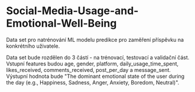 # Social-Media-Usage-and-Emotional-Well-Being
Data set pro natrénování ML modelu predikce pro zaměření příspěvku na konkrétního uživatele.

Data set bude rozdělen do 3 částí - na trénovací, testovací a validační část.
Vstupní features budou age, gender, platform, daily_usage_time_spent, likes_received, comments_received, post_per_day a message_sent.
Výstupní hodnota bude "The dominant emotional state of the user during the day (e.g., Happiness, Sadness, Anger, Anxiety, Boredom, Neutral)".

